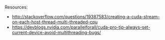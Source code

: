 

Resources:
* http://stackoverflow.com/questions/19387583/creating-a-cuda-stream-on-each-host-thread-multi-threaded-cpu
* https://devblogs.nvidia.com/parallelforall/cuda-pro-tip-always-set-current-device-avoid-multithreading-bugs/
